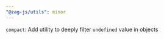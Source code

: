 ```yaml
---
"@zag-js/utils": minor
---
```


`compact`: Add utility to deeply filter `undefined` value in objects
